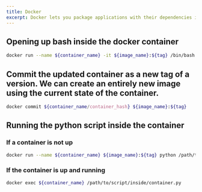 ```yaml
---
title: Docker
excerpt: Docker lets you package applications with their dependencies into portable containers. It simplifies building, shipping, and running software.
---
```


## Opening up bash inside the docker container
```bash
docker run --name ${container_name} -it ${image_name}:${tag} /bin/bash
```


## Commit the updated container as a new tag of a version. We can create an entirely new image using the current state of the container.
```bash
docker commit ${container_name/container_hash} ${image_name}:${tag}
```

## Running the python script inside the container
### If a container is not up
```bash
docker run --name ${container_name} ${image_name}:${tag} python /path/to/script/inside/container.py && docker rm ${container_name};
```


### If the container is up and running
```bash
docker exec ${container_name} /path/to/script/inside/container.py
```


